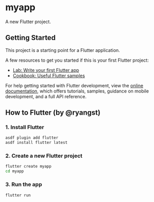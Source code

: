 # myapp

A new Flutter project.

## Getting Started

This project is a starting point for a Flutter application.

A few resources to get you started if this is your first Flutter project:

- [Lab: Write your first Flutter app](https://docs.flutter.dev/get-started/codelab)
- [Cookbook: Useful Flutter samples](https://docs.flutter.dev/cookbook)

For help getting started with Flutter development, view the
[online documentation](https://docs.flutter.dev/), which offers tutorials,
samples, guidance on mobile development, and a full API reference.


## How to Flutter (by @ryangst)

### 1. Install Flutter

```bash
asdf plugin add flutter
asdf install flutter latest
```

### 2. Create a new Flutter project

```bash
flutter create myapp
cd myapp
```

### 3. Run the app

```bash
flutter run
```
